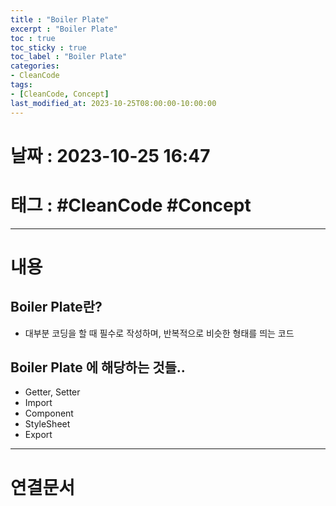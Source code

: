 ```yaml
---
title : "Boiler Plate"
excerpt : "Boiler Plate"
toc : true
toc_sticky : true
toc_label : "Boiler Plate"
categories:
- CleanCode
tags:
- [CleanCode, Concept]
last_modified_at: 2023-10-25T08:00:00-10:00:00
---
```


# 날짜 : 2023-10-25 16:47

# 태그 : #CleanCode #Concept
---

# 내용

## Boiler Plate란?
- 대부분 코딩을 할 때 필수로 작성하며, 반복적으로 비슷한 형태를 띄는 코드

## Boiler Plate 에 해당하는 것들..
- Getter, Setter
- Import
- Component
- StyleSheet
- Export

---

# 연결문서
